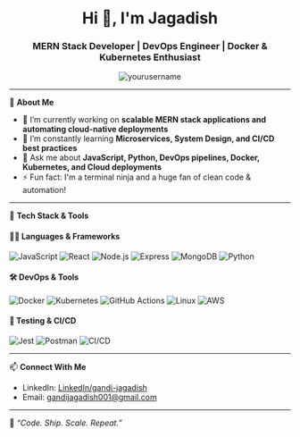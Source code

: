 <h1 align="center">Hi 👋, I'm Jagadish</h1>
<h3 align="center">MERN Stack Developer | DevOps Engineer | Docker & Kubernetes Enthusiast</h3>

<p align="center">
  <img src="https://komarev.com/ghpvc/?username=yourusername&label=Profile%20views&color=0e75b6&style=flat" alt="yourusername" />
</p>

---

🚀 **About Me**

- 🔭 I’m currently working on **scalable MERN stack applications and automating cloud-native deployments**  
- 🌱 I’m constantly learning **Microservices, System Design, and CI/CD best practices**  
- 💬 Ask me about **JavaScript, Python, DevOps pipelines, Docker, Kubernetes, and Cloud deployments**  
- ⚡ Fun fact: I'm a terminal ninja and a huge fan of clean code & automation!

---

🧰 **Tech Stack & Tools**

#### 🧑‍💻 Languages & Frameworks
![JavaScript](https://img.shields.io/badge/-JavaScript-black?style=flat-square&logo=javascript)
![React](https://img.shields.io/badge/-React-black?style=flat-square&logo=react)
![Node.js](https://img.shields.io/badge/-Node.js-black?style=flat-square&logo=node.js)
![Express](https://img.shields.io/badge/-Express-black?style=flat-square&logo=express)
![MongoDB](https://img.shields.io/badge/-MongoDB-black?style=flat-square&logo=mongodb)
![Python](https://img.shields.io/badge/-Python-black?style=flat-square&logo=python)

#### 🛠️ DevOps & Tools
![Docker](https://img.shields.io/badge/-Docker-black?style=flat-square&logo=docker)
![Kubernetes](https://img.shields.io/badge/-Kubernetes-black?style=flat-square&logo=kubernetes)
![GitHub Actions](https://img.shields.io/badge/-GitHub%20Actions-black?style=flat-square&logo=github-actions)
![Linux](https://img.shields.io/badge/-Linux-black?style=flat-square&logo=linux)
![AWS](https://img.shields.io/badge/-AWS-black?style=flat-square&logo=amazon-aws)

#### 🧪 Testing & CI/CD
![Jest](https://img.shields.io/badge/-Jest-black?style=flat-square&logo=jest)
![Postman](https://img.shields.io/badge/-Postman-black?style=flat-square&logo=postman)
![CI/CD](https://img.shields.io/badge/-CI/CD-black?style=flat-square&logo=github)

---

📫 **Connect With Me**

- LinkedIn: [LinkedIn/gandi-jagadish](https://www.linkedin.com/in/gandi-jagadish/)
- Email: [gandijagadish001@gmail.com](mailto:gandijagadish001@gmail.com)

---

🌱 _“Code. Ship. Scale. Repeat.”_
